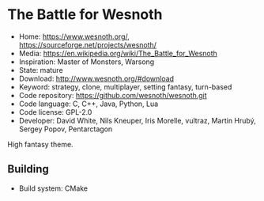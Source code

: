 # The Battle for Wesnoth

- Home: https://www.wesnoth.org/, https://sourceforge.net/projects/wesnoth/
- Media: https://en.wikipedia.org/wiki/The_Battle_for_Wesnoth
- Inspiration: Master of Monsters, Warsong
- State: mature
- Download: http://www.wesnoth.org/#download
- Keyword: strategy, clone, multiplayer, setting fantasy, turn-based
- Code repository: https://github.com/wesnoth/wesnoth.git
- Code language: C, C++, Java, Python, Lua
- Code license: GPL-2.0
- Developer: David White, Nils Kneuper, Iris Morelle, vultraz, Martin Hrubý, Sergey Popov, Pentarctagon

High fantasy theme.

## Building

- Build system: CMake
